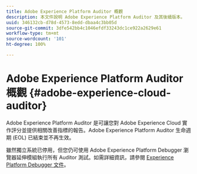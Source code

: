 ```yaml
---
title: Adobe Experience Platform Auditor 概觀
description: 本文件說明 Adobe Experience Platform Auditor 及其後續版本。
uuid: 346132cb-d78d-4573-8edd-dbaa4c3bb05d
source-git-commit: 3dfe542bb4c1046efdf33243dc1ce922a2629e61
workflow-type: tm+mt
source-wordcount: '101'
ht-degree: 100%

---
```


# Adobe Experience Platform Auditor 概觀 {#adobe-experience-cloud-auditor}

Adobe Experience Platform Auditor 是可讓您對 Adobe Experience Cloud 實作評分並提供相關改善指標的報告。Adobe Experience Platform Auditor 生命週期 (EOL) 已結束並不再生效。

雖然獨立系統已停用，但您仍可使用 Adobe Experience Platform Debugger 瀏覽器延伸模組執行所有 Auditor 測試。如需詳細資訊，請參閱 [Experience Platform Debugger 文件](https://experienceleague.adobe.com/docs/debugger/using-v2/experience-cloud-debugger.html)。
